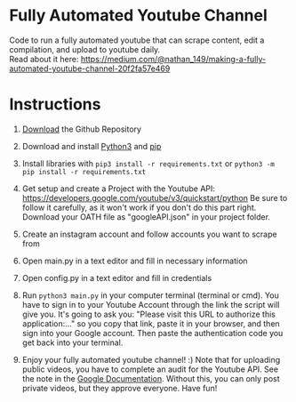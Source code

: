 # Fully Automated Youtube Channel

Code to run a fully automated youtube that can scrape content, edit a compilation, and upload to youtube daily. \
Read about it here: https://medium.com/@nathan_149/making-a-fully-automated-youtube-channel-20f2fa57e469

# Instructions

1. [Download](https://github.com/nathan-149/automated_youtube_channel/archive/main.zip) the Github Repository

2. Download and install [Python3](https://www.python.org/downloads/) and [pip](https://pip.pypa.io/en/stable/installing/)

3. Install libraries with `pip3 install -r requirements.txt` or `python3 -m pip install -r requirements.txt`

4. Get setup and create a Project with the Youtube API: https://developers.google.com/youtube/v3/quickstart/python
Be sure to follow it carefully, as it won't work if you don't do this part right.
Download your OATH file as "googleAPI.json" in your project folder.

6. Create an instagram account and follow accounts you want to scrape from

7. Open main.py in a text editor and fill in necessary information

8. Open config.py in a text editor and fill in credentials

9. Run `python3 main.py` in your computer terminal (terminal or cmd). You have to sign in to your Youtube Account through the link the script will give you. It's going to ask you: "Please visit this URL to authorize this application:..." so you copy that link, paste it in your browser, and then sign into your Google account. Then paste the authentication code you get back into your terminal.

10. Enjoy your fully automated youtube channel! :) Note that for uploading public videos, you have to complete an audit for the Youtube API. See the note in the [Google Documentation](https://developers.google.com/youtube/v3/docs/videos/insert). Without this, you can only post private videos, but they approve everyone. Have fun!
